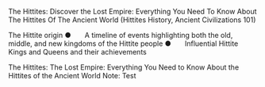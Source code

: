The Hittites: Discover the Lost Empire: Everything You Need To Know About The Hittites Of The Ancient World (Hittites History, Ancient Civilizations 101)

The Hittite origin 
    ●       A timeline of events highlighting both the old, middle, and new kingdoms of the Hittite people 
    ●       Influential Hittite Kings and Queens and their achievements 

The Hittites: The Lost Empire: Everything You Need to Know About the Hittites of the Ancient World
Note: Test
